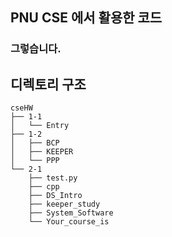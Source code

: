 ## PNU CSE 에서 활용한 코드
### 그렇습니다.

## 디렉토리 구조
```
cseHW
├── 1-1
│   └── Entry
├── 1-2
│   ├── BCP
│   ├── KEEPER
│   └── PPP
└── 2-1
    ├── test.py
    ├── cpp
    ├── DS_Intro
    ├── keeper_study
    ├── System_Software
    └── Your_course_is
```
